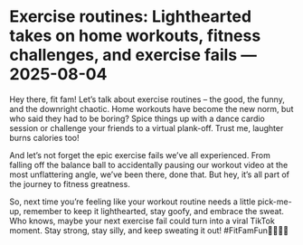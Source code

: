 # Exercise routines: Lighthearted takes on home workouts, fitness challenges, and exercise fails — 2025-08-04

Hey there, fit fam! Let’s talk about exercise routines – the good, the funny, and the downright chaotic. Home workouts have become the new norm, but who said they had to be boring? Spice things up with a dance cardio session or challenge your friends to a virtual plank-off. Trust me, laughter burns calories too!

And let’s not forget the epic exercise fails we’ve all experienced. From falling off the balance ball to accidentally pausing our workout video at the most unflattering angle, we’ve been there, done that. But hey, it’s all part of the journey to fitness greatness.

So, next time you’re feeling like your workout routine needs a little pick-me-up, remember to keep it lighthearted, stay goofy, and embrace the sweat. Who knows, maybe your next exercise fail could turn into a viral TikTok moment. Stay strong, stay silly, and keep sweating it out! #FitFamFun💪🤣🏋️‍♀️